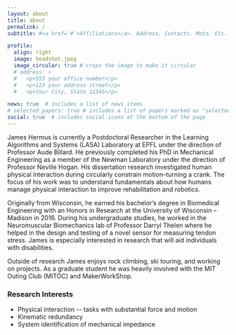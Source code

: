 ```yaml
---
layout: about
title: about
permalink: /
subtitle: #<a href='#'>Affiliations</a>. Address. Contacts. Moto. Etc.

profile:
  align: right
  image: headshot.jpeg
  image_circular: true # crops the image to make it circular
  # address: >
  #   <p>555 your office number</p>
  #   <p>123 your address street</p>
  #   <p>Your City, State 12345</p>

news: true  # includes a list of news items
# selected_papers: true # includes a list of papers marked as "selected={true}"
social: true  # includes social icons at the bottom of the page
---
```


James Hermus is currently a Postdoctoral Researcher in the Learning Algorithms and Systems (LASA) Laboratory at EPFL under the direction of Professor Aude Billard. He previously completed his PhD in Mechanical Engineering as a member of the Newman Laboratory under the direction of Professor Neville Hogan. His dissertation research investigated human physical interaction during circularly constrain motion–turning a crank.  The focus of his work was to understand fundamentals about how humans manage physical interaction to improve rehabilitation and robotics. 
<p>
Originally from Wisconsin, he earned his bachelor’s degree in Biomedical Engineering with an Honors in Research at the University of Wisconsin – Madison in 2016. During his undergraduate studies, he worked in the Neuromuscular Biomechanics lab of Professor Darryl Thelen where he helped in the design and testing of a novel sensor for measuring tendon stress. James is especially interested in research that will aid individuals with disabilities. 
<p>
Outside of research James enjoys rock climbing, ski touring, and working on projects. As a graduate student he was heavily involved with the MIT Outing Club (MITOC) and MakerWorkShop. 
<p>
<h3 class="card-title font-weight-medium">Research Interests</h3> <div>
<ul>
  <li> Physical interaction -- tasks with substantial force and motion </li>
  <li> Kinematic redundancy </li>
  <li> System identification of mechanical impedance </li>
</ul>
<p>
<!-- Put your address / P.O. box / other info right below your picture. You can also disable any these elements by editing `profile` property of the YAML header of your `_pages/about.md`. Edit `_bibliography/papers.bib` and Jekyll will render your [publications page](/al-folio/publications/) automatically.

Link to your social media connections, too. This theme is set up to use [Font Awesome icons](http://fortawesome.github.io/Font-Awesome/) and [Academicons](https://jpswalsh.github.io/academicons/), like the ones below. Add your Facebook, Twitter, LinkedIn, Google Scholar, or just disable all of them. -->
